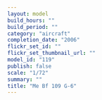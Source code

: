 ```yaml
---
layout: model
build_hours: ""
build_period: ""
category: "aircraft"
completion_date: "2006"
flickr_set_id: ""
flickr_set_thumbnail_url: ""
model_id: "119"
publish: false
scale: "1/72"
summary: ""
title: "Me Bf 109 G-6"
---
```




